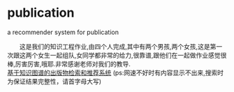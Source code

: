 # publication
a recommender system for publication

　　这是我们的知识工程作业,由四个人完成,其中有两个男孩,两个女孩,这是第一次跟这两个女生一起组队,女同学都非常的给力,很靠谱,跟他们在一起做作业感觉很棒,厉害厉害,哦耶.非常感谢老师对我们的教导.  
  [基于知识图谱的出版物检索和推荐系统](https://zsgc.github.io/publication/homework/Publication_search.html) (ps:网速不好时有内容显示不出来,搜索时为保证结果完整性，请首字母大写)
